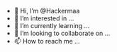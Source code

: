 - 👋 Hi, I’m @Hackermaa
- 👀 I’m interested in ...
- 🌱 I’m currently learning ...
- 💞️ I’m looking to collaborate on ...
- 📫 How to reach me ...

<!---
Hackermaa/Hackermaa is a ✨ special ✨ repository because its `README.md` (this file) appears on your GitHub profile.
You can click the Preview link to take a look at your changes.
--->
